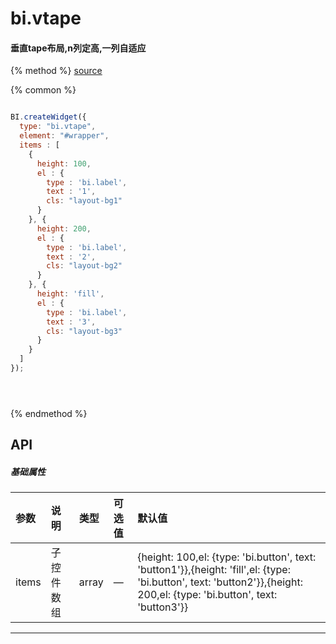 # bi.vtape

#### 垂直tape布局,n列定高,一列自适应

{% method %}
[source](https://jsfiddle.net/fineui/ufpnz53d/)

{% common %}
```javascript

BI.createWidget({
  type: "bi.vtape",
  element: "#wrapper",         
  items : [
    {
      height: 100,
      el : {
        type : 'bi.label',
        text : '1',
        cls: "layout-bg1"
      }
    }, {
      height: 200,
      el : {
        type : 'bi.label',
        text : '2',
        cls: "layout-bg2"
      }
    }, {
      height: 'fill',
      el : {
        type : 'bi.label',
        text : '3',
        cls: "layout-bg3"
      }
    }
  ]
});





```

{% endmethod %}


## API
##### 基础属性

| 参数    | 说明                           | 类型       | 可选值 | 默认值
| :------ |:-------------                  | :-----     | :----|:----
| items | 子控件数组     |    array | — | {height: 100,el: {type: 'bi.button', text: 'button1'}},{height: 'fill',el: {type: 'bi.button', text: 'button2'}},{height: 200,el: {type: 'bi.button', text: 'button3'}} |



---